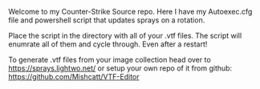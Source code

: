 Welcome to my Counter-Strike Source repo. Here I have my Autoexec.cfg file and powershell script that updates sprays on a rotation.

Place the script in the directory with all of your .vtf files. The script will enumrate all of them and cycle through. Even after a restart!

To generate .vtf files from your image collection head over to https://sprays.lightwo.net/ or setup your own repo of it from github: https://github.com/Mishcatt/VTF-Editor
